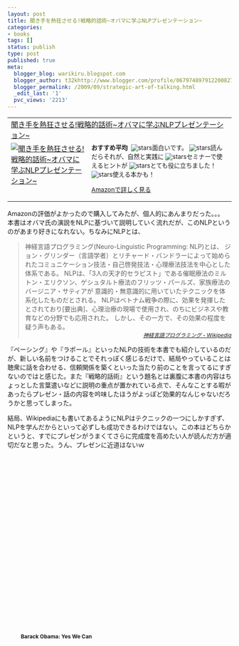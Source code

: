 ```yaml
---
layout: post
title: 聞き手を熱狂させる!戦略的話術~オバマに学ぶNLPプレゼンテーション~
categories:
- books
tags: []
status: publish
type: post
published: true
meta:
  blogger_blog: warikiru.blogspot.com
  blogger_author: t32khttp://www.blogger.com/profile/06797489791220082722noreply@blogger.com
  blogger_permalink: /2009/09/strategic-art-of-talking.html
  _edit_last: '1'
  pvc_views: '2213'
---
```

<table border="0" cellpadding="5">
<tbody>
<tr>
<td colspan="2"><a href="http://www.amazon.co.jp/%E8%81%9E%E3%81%8D%E6%89%8B%E3%82%92%E7%86%B1%E7%8B%82%E3%81%95%E3%81%9B%E3%82%8B-%E6%88%A6%E7%95%A5%E7%9A%84%E8%A9%B1%E8%A1%93%7E%E3%82%AA%E3%83%90%E3%83%9E%E3%81%AB%E5%AD%A6%E3%81%B6NLP%E3%83%97%E3%83%AC%E3%82%BC%E3%83%B3%E3%83%86%E3%83%BC%E3%82%B7%E3%83%A7%E3%83%B3%7E-%E4%BA%8C%E9%9A%8E%E5%A0%82-%E5%BF%A0%E6%98%A5/dp/4331513858%3FSubscriptionId%3D15SMZCTB9V8NGR2TW082%26tag%3Dwarikiru-22%26linkCode%3Dxm2%26camp%3D2025%26creative%3D165953%26creativeASIN%3D4331513858" target="_blank">聞き手を熱狂させる!戦略的話術~オバマに学ぶNLPプレゼンテーション~</a><img src="http://www.assoc-amazon.jp/e/ir?t=warikiru-22&amp;l=ur2&amp;o=9" border="0" alt="" width="1" height="1" /></td>
</tr>
<tr>
<td valign="top"><a href="http://www.amazon.co.jp/%E8%81%9E%E3%81%8D%E6%89%8B%E3%82%92%E7%86%B1%E7%8B%82%E3%81%95%E3%81%9B%E3%82%8B-%E6%88%A6%E7%95%A5%E7%9A%84%E8%A9%B1%E8%A1%93%7E%E3%82%AA%E3%83%90%E3%83%9E%E3%81%AB%E5%AD%A6%E3%81%B6NLP%E3%83%97%E3%83%AC%E3%82%BC%E3%83%B3%E3%83%86%E3%83%BC%E3%82%B7%E3%83%A7%E3%83%B3%7E-%E4%BA%8C%E9%9A%8E%E5%A0%82-%E5%BF%A0%E6%98%A5/dp/4331513858%3FSubscriptionId%3D15SMZCTB9V8NGR2TW082%26tag%3Dwarikiru-22%26linkCode%3Dxm2%26camp%3D2025%26creative%3D165953%26creativeASIN%3D4331513858" target="_blank"><img src="http://ecx.images-amazon.com/images/I/51hkTG19M8L._SL160_.jpg" border="0" alt="聞き手を熱狂させる!戦略的話術~オバマに学ぶNLPプレゼンテーション~" /></a></td>
<td valign="top"><span style="font-size: 85%;"><strong>おすすめ平均</strong> <img src="http://g-images.amazon.com/images/G/01/detail/stars-5-0.gif" alt="" />
<img src="http://g-images.amazon.com/images/G/01/detail/stars-5-0.gif" alt="stars" />面白いです。
<img src="http://g-images.amazon.com/images/G/01/detail/stars-5-0.gif" alt="stars" />読んだらそれが、自然と実践に
<img src="http://g-images.amazon.com/images/G/01/detail/stars-5-0.gif" alt="stars" />セミナーで使えるヒントが
<img src="http://g-images.amazon.com/images/G/01/detail/stars-5-0.gif" alt="stars" />とても役に立ちました！
<img src="http://g-images.amazon.com/images/G/01/detail/stars-5-0.gif" alt="stars" />使える本かも！

<a href="http://www.amazon.co.jp/%E8%81%9E%E3%81%8D%E6%89%8B%E3%82%92%E7%86%B1%E7%8B%82%E3%81%95%E3%81%9B%E3%82%8B-%E6%88%A6%E7%95%A5%E7%9A%84%E8%A9%B1%E8%A1%93%7E%E3%82%AA%E3%83%90%E3%83%9E%E3%81%AB%E5%AD%A6%E3%81%B6NLP%E3%83%97%E3%83%AC%E3%82%BC%E3%83%B3%E3%83%86%E3%83%BC%E3%82%B7%E3%83%A7%E3%83%B3%7E-%E4%BA%8C%E9%9A%8E%E5%A0%82-%E5%BF%A0%E6%98%A5/dp/4331513858%3FSubscriptionId%3D15SMZCTB9V8NGR2TW082%26tag%3Dwarikiru-22%26linkCode%3Dxm2%26camp%3D2025%26creative%3D165953%26creativeASIN%3D4331513858" target="_blank">Amazonで詳しく見る</a>

</span><span style="font-size: 85%;"> </span></td>
</tr>
</tbody>
</table>
Amazonの評価がよかったので購入してみたが、個人的にあんまりだった。。。
本書はオバマ氏の演説をNLPに基づいて説明していく流れだが、このNLPというのがあまり好きになれない。ちなみにNLPとは、
<blockquote>神経言語プログラミング(Neuro-Linguistic Programming: NLP)とは、 ジョン・グリンダー（言語学者）とリチャード・バンドラーによって始められたコミュニケーション技法・自己啓発技法・心理療法技法を中心とした体系である。
NLPは、「3人の天才的セラピスト」である催眠療法のミルトン・エリクソン、ゲシュタルト療法のフリッツ・パールズ、家族療法のバージニア・サティアが 意識的・無意識的に用いていたテクニックを体系化したものだとされる。
NLPはベトナム戦争の際に、効果を発揮したとされており[要出典]、心理治療の現場で使用され、のちにビジネスや教育などの分野でも応用された。 しかし、その一方で、その効果の程度を疑う声もある。
<div style="text-align: right;"><a href="http://ja.wikipedia.org/wiki/%E7%A5%9E%E7%B5%8C%E8%A8%80%E8%AA%9E%E3%83%97%E3%83%AD%E3%82%B0%E3%83%A9%E3%83%9F%E3%83%B3%E3%82%B0"><span style="font-style: italic; font-size: 85%;">神経言語プログラミング - Wikipedia</span></a></div></blockquote>
『ペーシング』や『ラポール』といったNLPの技術を本書でも紹介しているのだが、新しい名前をつけることでそれっぽく感じるだけで、結局やっていることは聴衆に話を合わせる、信頼関係を築くといった当たり前のことを言ってるにすぎないのではと感じた。また『戦略的話術』という題名とは裏腹に本書の内容はちょっとした言葉遣いなどに説明の重点が置かれている点で、そんなことする暇があったらプレゼン・話の内容を吟味したほうがよっぽど効果的なんじゃないだろうかと思ってしまった。

結局、Wikipediaにも書いてあるようにNLPはテクニックの一つにしかすぎず、NLPを学んだからといって必ずしも成功できるわけではない。この本はどちらかというと、すでにプレゼンがうまくてさらに完成度を高めたい人が読んだ方が適切だなと思った。うん、プレゼンに近道はないｗ

<object classid="clsid:d27cdb6e-ae6d-11cf-96b8-444553540000" width="480" height="385" codebase="http://download.macromedia.com/pub/shockwave/cabs/flash/swflash.cab#version=6,0,40,0"><param name="allowFullScreen" value="true" /><param name="allowscriptaccess" value="always" /><param name="src" value="http://www.youtube.com/v/Fe751kMBwms&amp;hl=ja&amp;fs=1&amp;" /><param name="allowfullscreen" value="true" /><embed type="application/x-shockwave-flash" width="480" height="385" src="http://www.youtube.com/v/Fe751kMBwms&amp;hl=ja&amp;fs=1&amp;" allowscriptaccess="always" allowfullscreen="true"></embed></object>
<div style="font-weight: bold; font-size: 85%; margin-left: 30px;">Barack Obama: Yes We Can</div>
